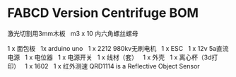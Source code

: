 # FABCD Version Centrifuge BOM

激光切割用3mm木板  
m3 x 10 内六角螺丝螺母  

1 x 面包板   
1x arduino uno  
1 x 2212 980kv无刷电机  
1 x ESC  
1 x 12v 5a直流电源  
1 x 电位器  
1 x 电源开关  
1 x 线材（套）  
1 x 外壳  
1 x 离心杯（3d打印）  
1 x 1602  
1 x 红外测速 QRD1114 is a Reflective Object Sensor  
